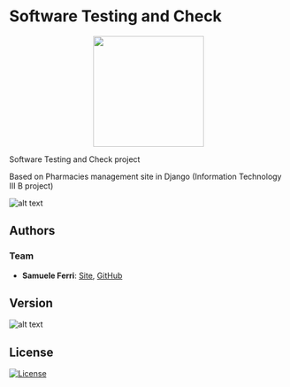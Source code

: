 # Software Testing and Check

<p align="center">
<img src="https://github.com/samuelexferri/unibg-tvsw/blob/master/images/croce.png" width="200">
</p>

Software Testing and Check project

Based on Pharmacies management site in Django (Information Technology III B project)

![alt text](https://img.shields.io/badge/Language-Italian-infomrmational?style=for-the-badge)

## Authors

### Team

-   **Samuele Ferri**: [Site](https://samuelexferri.com), [GitHub](https://github.com/samuelexferri)

## Version

![alt text](https://img.shields.io/badge/Version-0.0.1-blue.svg?style=for-the-badge)

## License

[![License](https://img.shields.io/badge/License-MIT_License-blue.svg?style=for-the-badge)](https://badges.mit-license.org)
